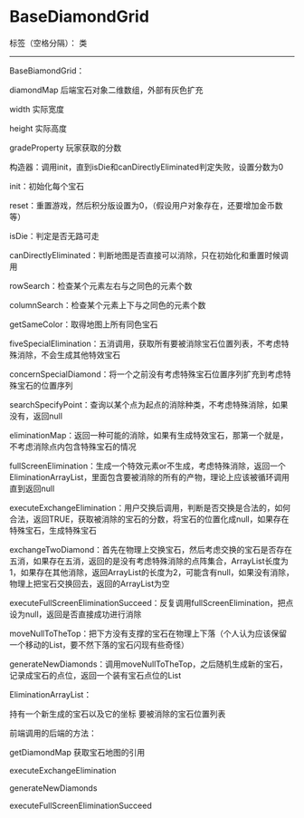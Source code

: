 ﻿# BaseDiamondGrid

标签（空格分隔）： 类

---
BaseBiamondGrid：

diamondMap 后端宝石对象二维数组，外部有灰色扩充

width 实际宽度

height 实际高度

gradeProperty 玩家获取的分数

构造器：调用init，直到isDie和canDirectlyEliminated判定失败，设置分数为0

init：初始化每个宝石

reset：重置游戏，然后积分版设置为0，（假设用户对象存在，还要增加金币数等）

isDie：判定是否无路可走

canDirectlyEliminated：判断地图是否直接可以消除，只在初始化和重置时候调用

rowSearch：检查某个元素左右与之同色的元素个数

columnSearch：检查某个元素上下与之同色的元素个数

getSameColor：取得地图上所有同色宝石

fiveSpecialElimination：五消调用，获取所有要被消除宝石位置列表，不考虑特殊消除，不会生成其他特效宝石

concernSpecialDiamond：将一个之前没有考虑特殊宝石位置序列扩充到考虑特殊宝石的位置序列

searchSpecifyPoint：查询以某个点为起点的消除种类，不考虑特殊消除，如果没有，返回null

eliminationMap：返回一种可能的消除，如果有生成特效宝石，那第一个就是，不考虑消除点内包含特殊宝石的情况

fullScreenElimination：生成一个特效元素or不生成，考虑特殊消除，返回一个EliminationArrayList，里面包含要被消除的所有的产物，理论上应该被循环调用直到返回null

executeExchangeElimination：用户交换后调用，判断是否交换是合法的，如何合法，返回TRUE，获取被消除的宝石的分数，将宝石的位置化成null，如果存在特殊宝石，生成特殊宝石

exchangeTwoDiamond：首先在物理上交换宝石，然后考虑交换的宝石是否存在五消，如果存在五消，返回的是没有考虑特殊消除的点阵集合，ArrayList长度为1，如果存在其他消除，返回ArrayList的长度为2，可能含有null，如果没有消除，物理上把宝石交换回去，返回的ArrayList为空

executeFullScreenEliminationSucceed：反复调用fullScreenElimination，把点设为null，返回是否直接成功进行消除

moveNullToTheTop：把下方没有支撑的宝石在物理上下落（个人认为应该保留一个移动的List，要不然下落的宝石闪现有些奇怪）

generateNewDiamonds：调用moveNullToTheTop，之后随机生成新的宝石，记录成宝石的点位，返回一个装有宝石点位的List



EliminationArrayList：

持有一个新生成的宝石以及它的坐标
要被消除的宝石位置列表

前端调用的后端的方法：

getDiamondMap 获取宝石地图的引用

executeExchangeElimination

generateNewDiamonds

executeFullScreenEliminationSucceed






